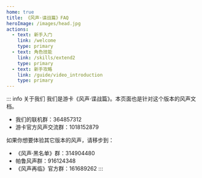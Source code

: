 ```yaml
---
home: true
title: 《风声·谍战篇》FAQ
heroImage: /images/head.jpg
actions:
  - text: 新手入门
    link: /welcome
    type: primary
  - text: 角色技能
    link: /skills/extend2
    type: primary
  - text: 新手攻略
    link: /guide/video_introduction
    type: primary
---
```


::: info 关于我们
我们是游卡《风声·谍战篇》。本页面也是针对这个版本的风声文档。
- 我们的联机群：364857312
- 游卡官方风声交流群：1018152879

如果你想要体验其它版本的风声，请移步到：

- 《风声·黑名单》群：314904480
- 帕鲁风声群：916124348
- 《风声再临》官方群：161689262
:::
